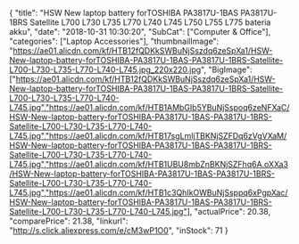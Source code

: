 {
	"title": "HSW New laptop battery forTOSHIBA PA3817U-1BAS PA3817U-1BRS Satellite L700 L730 L735 L770 L740 L745 L750 L755 L775  bateria akku",
	"date": "2018-10-31 10:30:20",
	"SubCat": ["Computer & Office"],
	"categories": ["Laptop Accessories"],
	"thumbnailImage": "https://ae01.alicdn.com/kf/HTB12fQDKkSWBuNjSszdq6zeSpXa1/HSW-New-laptop-battery-forTOSHIBA-PA3817U-1BAS-PA3817U-1BRS-Satellite-L700-L730-L735-L770-L740-L745.jpg_220x220.jpg",
	"BigImage": ["https://ae01.alicdn.com/kf/HTB12fQDKkSWBuNjSszdq6zeSpXa1/HSW-New-laptop-battery-forTOSHIBA-PA3817U-1BAS-PA3817U-1BRS-Satellite-L700-L730-L735-L770-L740-L745.jpg","https://ae01.alicdn.com/kf/HTB1AMbGIb5YBuNjSspoq6zeNFXaC/HSW-New-laptop-battery-forTOSHIBA-PA3817U-1BAS-PA3817U-1BRS-Satellite-L700-L730-L735-L770-L740-L745.jpg","https://ae01.alicdn.com/kf/HTB17sgLmljTBKNjSZFDq6zVgVXaM/HSW-New-laptop-battery-forTOSHIBA-PA3817U-1BAS-PA3817U-1BRS-Satellite-L700-L730-L735-L770-L740-L745.jpg","https://ae01.alicdn.com/kf/HTB1UBU8mbZnBKNjSZFhq6A.oXXa3/HSW-New-laptop-battery-forTOSHIBA-PA3817U-1BAS-PA3817U-1BRS-Satellite-L700-L730-L735-L770-L740-L745.jpg","https://ae01.alicdn.com/kf/HTB1c3QhIkOWBuNjSsppq6xPgpXac/HSW-New-laptop-battery-forTOSHIBA-PA3817U-1BAS-PA3817U-1BRS-Satellite-L700-L730-L735-L770-L740-L745.jpg"],
	"actualPrice": 20.38,
	"comparePrice": 21.38,
	"linkurl": "http://s.click.aliexpress.com/e/cM3wP1O0",
	"inStock": 71
}
